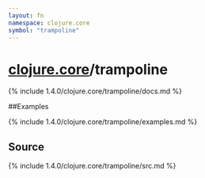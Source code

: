 ```yaml
---
layout: fn
namespace: clojure.core
symbol: "trampoline"
---
```


# [clojure.core](../)/trampoline

{% include 1.4.0/clojure.core/trampoline/docs.md %}

##Examples

{% include 1.4.0/clojure.core/trampoline/examples.md %}
## Source
{% include 1.4.0/clojure.core/trampoline/src.md %}

